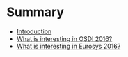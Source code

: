 # Summary

* [Introduction](README.md)
* [What is interesting in OSDI 2016?](learning/osdi2016.md)
* [What is interesting in Eurosys 2016?](learning/eurosys16.md)

